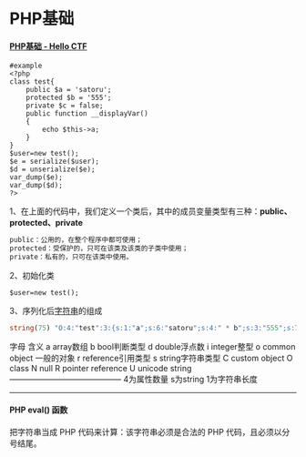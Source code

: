 # PHP基础

#### [PHP基础 - Hello CTF](https://ctf.tj.cn/HC_Web/php_basic/#_7)

``````
#example
<?php
class test{
    public $a = 'satoru';
    protected $b = '555';
    private $c = false;
    public function __displayVar()
    {
        echo $this->a;
    }
}
$user=new test();
$e = serialize($user);
$d = unserialize($e);
var_dump($e);
var_dump($d);
?>
``````

1、在上面的代码中，我们定义一个类后，其中的成员变量类型有三种：**public、protected、private**

```php
public：公用的，在整个程序中都可使用；
protected：受保护的，只可在该类及该类的子类中使用；
private：私有的，只可在该类中使用。
```

2、初始化类

```
$user=new test();

```

3、序列化后[字符串](https://so.csdn.net/so/search?q=字符串&spm=1001.2101.3001.7020)的组成

```php
string(75) "O:4:"test":3:{s:1:"a";s:6:"satoru";s:4:" * b";s:3:"555";s:7:" test c";b:0;}"
```

字母	含义
a	array数组
b	bool判断类型
d	double浮点数
i	integer整型
o	common object 一般的对象
r	reference引用类型
s	string字符串类型
C	custom object
O	class
N	null
R	pointer reference
U	unicode string
——————————————
4为属性数量
s为string
1为字符串长度

----------------------------

#### PHP eval() 函数

把字符串当成 PHP 代码来计算：该字符串必须是合法的 PHP 代码，且必须以分号结尾。

